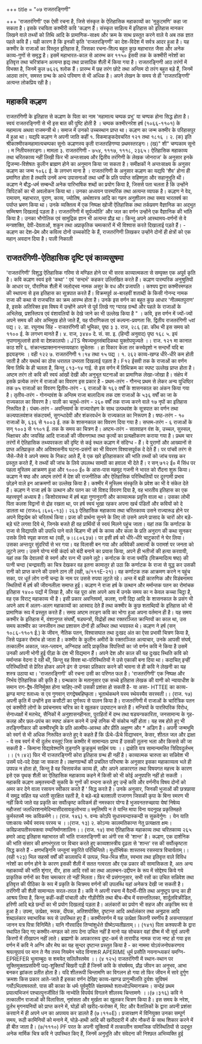 +++
title = "०७ राजतरङ्गिणी"

+++
'राजतरंगिणी' एक ऐसी रचना है, जिसे संस्कृत के ऐतिहासिक महाकाव्यों का 'मुकुटमणि' कहा जा सकता है। इसके रचयिता कश्मीरी कवि 'कल्हण हैं। संस्कृत साहित्य में इतिहास को इतिहास मानकर लिखने वाले तथ्यों को तिथि आदि के प्रामाणिक-साक्ष्य और क्रम के साथ प्रस्तुत करने वाले ये अब तक ज्ञात पहले कवि हैं। यही कारण है कि इनकी कृति 'राजतरङ्गिणी' का देश-विदेश में सर्वत्र आदर हुआ है। यह कश्मीर के राजाओं का विस्तृत इतिहास है, जिसका रचना-शिल्प बहुत कुछ महाभारत जैसा और अनेक काव्य-गुणों से समृद्ध है। इसमें महाभारत-काल से आरम्भ कर ११५० ईसवी तक के कश्मीरी नरेशों का इतिवृत्त तथा चरित्रांकन अत्यन्त हृद्य तथा प्रासादिक शैली में किया गया है। राजतरङ्गिणी आठ तरंगों में विभक्त है, जिनमें कुल ७६२६ श्लोक हैं। प्रारम्भ में छह तरंग छोटे तथा अन्तिम दो तरंग बहुत बड़े हैं, जिनमें आठवा तरंग, समस्त ग्रन्थ के आधे परिमाण से भी अधिक है। अपने लेखन के समय से ही 'राजतरङ्गिणी' अत्यन्त लोकप्रिय रही है।
## महाकवि कल्हण
राजतरंगिणी के इतिहास से कल्हण के पिता का नाम 'महामात्य चम्पक प्रभु' या चण्पक होना सिद्ध होता है।
स्वयं राजतरङ्गिणी से भी इस बात की पुष्टि होती है । चम्पक कश्मीरनरेश हर्ष (१०६६-११०१) के महामात्य अथवा राजमन्त्री थे। समाज में उनको उच्चस्थान प्राप्त था। कल्हण का जन्म कश्मीर के परिहासपुर में हुआ था। यद्यपि कल्हण ने अपनी जाति कहीं
१. विकमाङ्कदेवचरित १२१ तथा १८१६ । २. (क) इति श्रीकाश्मीरकमहामात्यचम्पका सूनोः कल्हणस्य कृती राजतरहिगण्या प्रथमस्तरङ्गः।
(ख)" शी" चण्पकाम सूनो । म नितीयस्तरङ्गः। मामला ३. राजतरंगिणी - ७५४, १११७, १११८, २३६५।
ऐतिहासिक महाकाव्य तथा चरितकाव्य नहीं लिखी फिर भी अन्तःसाक्ष्य और द्वितीय तरंगिणी के लेखक जोनराज' के अनुसार इनके द्विजन्मा-विशेषतः कुलीन ब्राह्मण होने का अनुमान किया जा सकता है। समीक्षकों ने अन्तःसाक्ष्य के अनुसर कल्हण का जन्म १०६८ ई. के लगभग माना है । राजतरंगिणी के अनुसार कल्हण का यद्यपि 'शैव' होना ही प्रमाणित होता है तथापि उनमें अन्य उपासनाओं तथा धर्मों के प्रति पर्याप्त सहिष्णुता और सहानुभूति थी। कल्हण ने बौद्ध-धर्म सम्बन्धी अनेक पारिभाषिक शब्दों का प्रयोग किया है, जिससे पता चलता है कि उन्होंने त्रिपिटकों का भी अवलोकन किया था।
उनका अध्ययन पारम्परिक तथा अत्यन्त व्यापक है। कल्हण ने वेद, रामायण, महाभारत, पुराण, काव्य, ज्योतिष, अर्थशास्त्र आदि का गहन अनुशीलन तथा समग्र भारतवर्ष का पर्याप्त भ्रमण किया था। उनके व्यक्तित्व में एक निष्पक्ष खोजी ऐतिहासिक तथा तर्कप्रवण वैज्ञानिक का अद्भुत सम्मिश्रण दिखलाई पड़ता है। राजतरंगिणी में सूर्यज्योति' और जल का वर्णन उन्होंने एक वैज्ञानिक की भांति किया है। उनका भौगोलिक एवं सामुद्रिक ज्ञान भी अत्यन्त प्रौढ़ था। किन्तु अपने आस्थामय-वर्णनों से वे मन्त्रशक्ति,
देवी-देवताओं, शकुन तथा अप्राकृतिक चमत्कारों में भी विश्वास करते दिखालाई पड़ते हैं। - कल्हण का देश-प्रेम और कवित्व दोनों उच्चकोटि के हैं, राजतरंगिणी लिखकर उन्होंने
दोनों ही क्षेत्रों को एक महान् अवदान दिया है। पाली निकाली
## राजतरंगिणी-ऐतिहासिक दृष्टि एवं काव्यसुषमा  
'राजतरंगिणी' विशुद्ध ऐतिहासिक गरिमा से मण्डित होने पर भी सरस काव्यात्मकता से सम्पृक्त एक अपूर्व कृति है। कवि कल्हण स्वयं इसे 'कथा' ' एवं 'सन्दर्भ' कहकर उल्लिखित करते हैं। कल्हण पारम्परिक अनुश्रुतियों के आधार पर, पौराणिक शैली में जलोद्भव नामक असुर के वध और प्रजापति । कश्यप द्वारा कश्मीरमण्डल की स्थापना से इस इतिहास का सूत्रपात करते हैं। विक्रमपूर्व अ-बारहवीं शताब्दी के किसी गोनन्द नामक राजा की कथा से राजचरित का क्रम आरम्भ होता
है। उनके इस वर्णन का बहुत कुछ आधार 'नीलमतपुराण' है, इसके अतिरिक्त इस विषय में उन्होंने अपने से पूर्व लिखे गए ग्यारह ग्रन्थों और पहले के राजाओं के अभिलेख, प्रशस्तिपत्र एवं वंशावलियों के देखे जाने का भी उल्लेख किया है " । कवि, इस वर्णन में
ज्यों-ज्यों अपने समय की ओर अभिमुख होते जाते हैं, यह पौराणिकता एवं कल्पना-प्रवणता सि. द्वितीय राजतरंगिणी ५वां पद्य।
२. डा. रघुनाथ सिंह - राजतरंगिणी की भूमिका, पृष्ठ ३ ३. राज, २८६ (डा. कीथ भी इस समय को ११०० ई. के लगभग मानते हैं। ४. राज, ३४४० दे. सं. सा. इ. (हिन्दी अनुवाद) पृष्ठ १६८
५. इयं नृपाणामुल्लासे हासे वा देशकालयोः। JTS भैषज्यभूतसंबादिकथा युक्तोपयुज्यते ।। राज. १२१ मा कानात काठ शरि
६. संक्रान्तप्राक्तनानन्तव्यवहारः सुचेतसः ।
हा
विकार केला तर कस्येदृशो न सन्दर्भो यदि बा हृदयङ्गमः । वही १२२ ७. राजतरंगिणी १।१४ तथा १५ पद्य ।
१. २६२
काव्य-खण्ड धीरे-धीरे कम होती जाती है और यथार्थ का ठोस धरातल उभरता दिखलाई पड़ता है। F१२ ईसवी तक के राजाओं का वर्णन बिना तिथि के ही चलता है, किन्तु ८१३-१४ गाई. से इस वर्णन में तिथिक्रम का स्पष्ट उल्लेख प्राप्त होता है। अष्टम तरंग तो कवि की
स्वयं आंखों देखी और अनुभूत घटनाओं का प्रामाणिक लेखा-जोखा है। संक्षेप में इसके प्रत्येक तरंग में राजाओं का विवरण इस प्रकार है - प्रथम-तरंग - गौनन्द प्रथम से लेकर अन्य युधिष्ठिर तक ७५ राजाओं का विवरण
द्वितीय-तरंग - ६ राजाओं के १६२ वर्षों के शासनकाल का अंकन किया गया है। तृतीय-तरंग - गोनन्दवंश के अन्तिम राजा बालादित्य तक दश राजाओं के ५३६ वर्षों
का जा के राज्यकाल का विवरण है। पाली का चतुर्थ-तरंग - २६० वर्षों तक राज्य करने वाले १७ नृपों का इतिहास निरूपित है। पंचम-तरंग - अवन्तिवर्मा के राज्यारोहण के साथ उत्पथवंश के सूत्रपात का वर्णन तथा
कल्यपालवंशज संकटवर्मा, सुगन्धादेवी और शंकरवर्धन के राज्यकाल का
निरूपण है। षष्ठ-तरंग - १० राजाओं के, ६३६ से १००३ ई. तक के शासनकाल का
विवरण दिया गया है। सप्तम-तरंग - ६ राजाओं के सन् १००३ से ११०१ ई. तक के समय का चित्रण है। अष्टम-तरंग - सातवाहन वंश के, उच्चल, सुस्सल, भिक्षाचर और जयसिंह आदि
राजाओं की जीवनगाथा तथा कृत्यों का प्रत्यक्षीकरण कराया गया है। प्रथम चार तरंगों में ऐतिहासिक तथ्यपरकता की दृष्टि से कई स्थल कल्हण में संदिग्ध - हैं। वे पुराणों और आख्यानों से प्राप्त अतिप्राकृत और अविश्वसनीय घटना-प्रसंगों का भी विवरण विश्वासपूर्वक दे देते हैं। पर पांचवें तरंग से जैसे-जैसे वे अपने समय के निकट आते हैं, वे एक खरे इतिहासकार की भांति तथ्यों को जांच परख कर प्रस्तुत करते हैं, वे तथ्यों की जांच के लिये उपलब्ध सामग्री का हवाला भी देते हैं। र
सन् ७१२ ई० में सिंध पर पहला मुस्लिम आक्रमण हुआ और १००० ई० के आस-पास महमूद गजनी ने भारत को रौंदना शुरू किया। कल्हण ने षष्ठ और अष्टम तरंगों में देश की राजनीतिक और ऐतिहासिक परिस्थितियों पर दूरगामी प्रभाव छोड़ने वाले इन आक्रमणों का उल्लेख किया है। कश्मीर में मुस्लिम संस्कृति के प्रवेश का भी वे संकेत
देते हैं।
कल्हण ने राजा हर्ष के उत्थान और पतन का जो विशद विवरण दिया है, वह भारतीय इतिहास का एक महत्त्वपूर्ण अध्याय है। किशोरावस्था में हर्ष बड़ा गुणानुरागी और काव्यात्मक प्रवृत्ति वाला था। उसका लोभी पिता कलश विद्वानों से द्रोह रखता था, पर हर्ष स्वयं भूखा रहकर अपना खर्च पंडितों और कवियों को दे डालता था (राज०६।६०६-१३)।
२६३
ऐतिहासिक महाकाव्य तथा चरितकाव्य उसने राज्यारूढ होने पर अपने विद्वत्प्रेम को चरितार्थ किया। प्रजा की प्रार्थना सुनने के लिए तो उसने अपने प्रासाद के चारों ओर बड़े-बड़े घंटे लगवा दिये थे, जिनके बजते ही वह प्रार्थियों से स्वयं मिलने पहुंच जाता। यहां तक कि कर्णाटक के राजा से विद्यापति की उपाधि पाने वाले बिल्हण भी हर्ष के काव्य और कला के प्रति अनुराग की कथा सुनकर उसके लिये स्पृहा करता था (वही, ७।८८०६३७)। पर इसी हर्ष को धीरे-धीरे चाटुकारों ने घेर लिया। उसका अन्तःपुर सुंदरियों से भर गया। वह विलासी बन गया और अविवेकी अमात्यों के परामर्श पर जनता को लूटने लगा। उसने योग्य मंत्री कंदर्प को बंदी बनाने का प्रयास किया, अपने ही भतीजों की हत्या करवायी, यहां तक कि देवालयों से स्वर्ण और रत्न भी उसने लूटे। कर्नाटक के राजा पर्माडि (विक्रमादित्य षष्ठ) की पत्नी चन्दा (चन्द्रावती) का चित्र देखकर वह इतना कामातुर हो उठा कि कर्णाटक के राजा से युद्ध कर उसकी रानी को प्राप्त करने की उसने ठान ली (वही, ७/१११E-२१)। वह कर्णाटक तक आक्रमण करने न पहुंच सका, पर धूर्त लोग रानी चन्द्रा के नाम पर उससे रुपया लूटते रहे। अन्त में बड़ी कारुणिक और विडंबनामय स्थितियों में हर्ष की जीवनलीला समाप्त हुई। कल्हण ने राजा हर्ष के उत्थान और मर्मान्तक पतन का रोमांचक इतिहास १४०० पद्यों में लिखा है, और यह पूरा अंश अपने आप में उनके समय का न केवल कच्चा चिट्ठा है, वह एक विराट् महाकाव्य भी है। इसी प्रकार अवन्तिवर्मा, कलश, रानी दिद्दा आदि के शासनकाल के प्रसंग भी अपने आप में अलग-अलग महाकाव्यों का आस्वाद देते हैं तथा कश्मीर के कुछ शताब्दियों के इतिहास को भी प्रामाणिक रूप में प्रस्तुत करते हैं।
समग्र अष्टम तरङ्ग कवि का भोगा हुआ अपना वर्तमान ही है। यह समय कश्मीर के इतिहास में, वंशानुगत संघर्षों, षड्यन्त्रों, विद्रोहों तथा रक्तरञ्जित क्रान्तियों का काल था, उस समय काश्मीर का जनजीवन तथा प्रशासन दोनों ही अस्थिर तथा भयग्रस्त थे। कल्हण ने हर्ष (सन् १०८६-११०१ ई.) के जीवन, नैतिक पतन, विश्वासघात तथा दुःखद अंत का ऐसा प्रभावी चित्रण किया है, जिसे पढ़कर रोमांच हो जाता है। कश्मीर के कुलीन अमीरों के रक्तरञ्जित अत्याचार, उनके आपसी संघर्ष, तत्कालीन अकाल, जल-प्लावन, अग्निदाह आदि प्राकृतिक विपत्तियों का जो वर्णन कवि ने किया है उसमें उनकी अपनी भोगी हुई पीड़ा के दंश भी विद्यमान हैं। अपने देश और काल की यह दुःखद स्थिति कवि को मर्मान्तक वेदना दे रही थी, किन्तु वह विवश था-परिस्थितियों ने उसे एकाकी बना दिया था। कदाचित् इन्हीं परिस्थितियों से प्रेरित होकर अपने ढंग से उनका प्रतिकार करने की भावना से ही कवि ने लेखनी का यह शस्त्र उठाया था। 'राजतरङ्गिणी' की रचना उसी का परिणत फल है।
'राजतरंगिणी' एक निष्पक्ष और निर्भय ऐतिहासिक की कृति है। ग्रन्थकार के मतानुसार एक सच्चे इतिहास लेखक की वाणी को न्यायाधीश के समान राग-द्वैष-विनिर्मुक्त होना चाहिए-तभी उसकी प्रशंसा हो सकती है- या असा-
HTTEE का
काव्य-झण्ड
माण्ट श्लाध्यः स एव गुणवान् रागद्वेषबहिष्कृता।
भूतार्थकथने यस्य स्थेयस्यैव सरस्वती।। (राज. १७) अपनी कृति में उन्होंने इस कसौटी का पूर्णरूप से पालन किया है। राजतरंगिणी में राजाओं के चारित्रिक पतन एवं कश्मीरी लोगों के प्रवंचनामय चरित्र का वे खुलकर उद्घाटन करते हैं। मन्त्रियों के पारस्पिरिक विरोध, सेनाध्यक्षों में मतभेद, सैनिकों में अनुशासनहीनता, पुराहितों में दम्भ तथा षड्यन्त्रकारिता, जनसामान्य के गृह-कलह और छल-प्रपंच का स्पष्ट अंकन करने में उन्हें तनिक भी संकोच नहीं होता। यह सब होते हुए भी तरङ्गिणीकार की कश्मीरभूमि के प्रति आत्मीय-आस्था और प्रीति अक्षुण्ण और * अडिग है। अपनी जन्मभूमि को स्वर्ग से भी अधिक निरूपित करते हुए वे कहते हैं कि
ऊँचे-ऊँचे विद्याभवन, केसर, शीतल जल और द्राक्षा - ये सब स्वर्ग में भी दुर्लभ वस्तुएं जिस कश्मीर में सामान्यतः प्राप्य हैं उसकी तुलना भला और किससे की जा सकती है -
किमाना विद्यावेश्मानि तुङ्गानि कुङ्कुमं साहिमं पयः ।।
द्राक्षेति यत्र सामान्यमस्ति त्रिदिवदुर्लभम् ।। (१।४२) फिर भी राजतरङ्गिणी कोरा इतिहास ग्रन्थ ही नहीं है। काव्यात्मक चारुता का सन्निवेश भी उसमें पदे-पदे देखा जा सकता है। लक्षणग्रन्थों की प्रचलित परिभाषा के अनुसार इसका महाकाव्यत्व भले ही उपपन्न न होता हो, किन्तु है वह चित्तावर्जक काव्य ही, और अपने आकारगत तथा विषयगत महत्त्व के कारण इसे एक पृथक् शैली का ऐतिहासिक महाकाव्य कहने में किसी को भी कोई अनुपपत्ति नहीं हो सकती ।
महाकवि कल्हण अमृतस्यन्दी सुकवि के गुणों की वन्दना करते हुए उन्हें कवि और वर्णनीय विषय दोनों को अमर कर देने वाला रसायन स्वीकार करते हैं ' सिद्ध करते है। उनके अनुसार, जिनकी भुजाओं की छत्रछाया में समुद्र सहित यह धरती सुरक्षित रहती है, वे बड़े-बड़े बलशाली राजागण जिसकी कृपा के बिना स्मरण भी नहीं किये जाते वह प्रकृति का सर्वोत्कृष्ट कविकर्म ही नमस्कार योग्य है
भुजवनतरुच्छाया येषां निषेव्य महौजसां जलधिरशनामेदिन्यासीदसावकुतोभया॥ स्मृतिमपि न ते यान्ति मापा विना यदनुग्रह प्रकृतिमहते कुर्मस्तस्मै नमः कविकर्मणे।। (राज. १४६)
१. वन्यः कोऽपि सुधास्यन्दास्कन्दी स सुकवेर्गुणः ।
येन याति पशःकायः स्थैर्य स्वस्य परस्य च ।।(राज. १३) २. कोऽन्यः कालमतिकान्त नेतु प्रत्यक्षता क्षमः।
कविप्रजापतीस्त्यक्त्वा रम्यनिर्माणशालिनः।। (राज. १४)
सभा
ऐतिहासिक महाकाव्य तथा चरितकाव्य
२६५ हमारे आद्य इतिहास महाभारत की भांति राजतरङ्गिणी का अंगी रस भी 'शान्त' है। कल्हण, एक दार्शनिक की भांति संसार की क्षणभंगुरता पर विचार करते हुए काव्यशास्त्रीय दृढ़ता से 'शान्त' रस की सर्वोत्कृष्टता सिद्ध करते हैं -
क्षणभङ्गिनि जन्तूनां स्फुरिते परिचिन्तिते।
मूर्धाभिषेकः शास्तस्य रसस्यात्र विचार्यताम्।। (वही १२३) भिल सहस्रों वर्षों की कालावधि में उत्पन्न, भिन्न-भिन्न शील, स्वभाव तथा इतिवृत्त वाले विविध नरेशों का वर्णन होने के कारण इसकी शैली में सतत गत्वरता और एक प्रकार की सामासिकता है, अतः अन्य महाकाव्यों की भांति शृंगार, वीर, हास आदि रसों का तथा आलम्बन-उद्दीपन के रूप में सोद्देश्य किये गये प्राकृतिक वर्णनों का वैसा चमत्कार तो नहीं मिलता। फिर भी प्रसंगानुसार, सभी रसों का उचित सन्निवेश तथा इतिवृत्त की पीठिका के रूप में प्रकृति के चित्रमय वर्णनों की उपलब्धि यहां अनेकत्र देखी जा सकती है।
तरंगिणी की शैली सामान्यतः सरल-तरल है। कवि ने अपनी रचना में वैदर्भी-रीति तथा अनुष्टुप छन्द का ही आश्रय लिया है, किन्तु कहीं-कहीं पांचाली और गौड़ीरीति तथा बीच-बीच में वसन्ततिलका, शार्दूलविक्रीडित, हरिणी आदि बड़े छन्दों का भी प्रयोग दिखलाई पड़ता है। अलंकारों का प्रयोग भी सहज और अकृत्रिम रूप से हुआ है। उपमा, उत्प्रेक्षा, रूपक, दीपक, अतिशयोक्ति, दृष्टान्त आदि अर्थालंकार तथा अनुप्रास आदि शब्दालंकार स्वाभाविक रूप से उपस्थित हुए हैं। कश्मीरवर्णन में यह उत्प्रेक्षा कितनी रमणीय है
असन्तापाहतां जानन यत्र पित्रा विनिर्मिते। यानि
गौरवादिव तिग्मांशुर्धत्ते ग्रीष्मेऽप्यतीव्रताम्।। (१४१) पिता कश्यपजी के द्वारा स्थापित किए गए कश्मीर-मण्डल को ताप देना उचित नहीं है मानो यह सोचकर वहां ग्रीष्म में भी सूर्य अपनी किरणों में तीखापन नहीं लाते। ब्राह्मणों के अपकाररूप दुष्ट-कर्म से तारापीड नामक राजा नष्ट हो गया इस वर्णन में कवि ने अग्नि और मेघ का यह सुन्दर दृष्टान्त प्रस्तुत किया है - का नाममा योऽयंजनोपकरणाय श्रयत्युपायं पर
मान
ते नैव तस्य नियमेन भवेद विनाशःR
APERIME धूर्म प्रसौति नयनान्ध्यकरं यमग्नि- EPREFER
भूत्वाम्बुदः स शमयेत् सलिलैस्तमेव ।। (४ १२५) राजतरंगिणी में स्थान-स्थान पर सूक्तिमुक्ताप्रसविनी पद्य-शुक्तियाँ बिखरी पड़ी हैं जिनमें कवि के संघर्षमय, प्रौढ़ जीवन का अनुभव, आभा बनकर झांकता प्रतीत होता है। यदि शीलरूपी चिन्तामणि का विगलन हो गया तो फिर जीवन में सारे दुर्गुण क्रमशः किस प्रकार आते-जाते हैं इसका वर्णन देखिए
काव्य-खाण्ड
प्रागुन्मीलति दुर्यशः सुविषमं गर्योऽभिलाषस्ततो. पास की काका के धर्मः पूर्वमुपैति संक्षयमथो श्लाध्योऽभिमानक्रमः।
सन्देहं प्रथम प्रयात्यभिजनं पश्चात्पुनर्जीवितं
किं नाभ्येति विपर्ययं विगलने शीलस्य चिन्तामणेः ।।(७।३१६) कवि ने तत्कालीन राजाओं की विलासिता, नृशंसता और मूर्खता का खुलकर चित्रण किया है। इस समय के नरेश, दुर्लभ मृगनयनियों को प्राप्त करने में, घोड़ों की खरीद-फरोक्त में, विट और वैतालिकों के द्वारा अपनी प्रशंसा करवाने में ही अपने धन का अपव्यय कर डालते हैं (७।११०E)। प्रजारक्षण में विनियुक्त उनका सम्पूर्ण समय, रूठी कामिनियों को मनाने में, घोड़े-हाथी आदि की खरीददारी में और नौकरों के साथ शिकार करने में ही बीत जाता है। (७/१११०) PF परत के
अपनी सूक्तियों में तत्कालीन सामाजिक परिस्थितियों से उद्भूत अनेक मार्मिक चित्र कवि ने उपस्थित किए हैं, जिनमें अनुभूति और संवेदना की निश्छल अभिव्यक्ति हुई